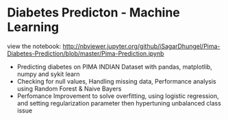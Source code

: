 # Diabetes Predicton - Machine Learning

view the notebook: http://nbviewer.jupyter.org/github/iSagarDhungel/Pima-Diabetes-Prediction/blob/master/Pima-Prediction.ipynb


- Predicting diabetes on PIMA INDIAN Dataset with pandas, matplotlib, numpy and sykit learn
- Checking for null values, Handling missing data, Performance analysis using Random Forest & Naive Bayers
- Perfomance Improvement to solve overfitting, using logistic regression, and setting regularization parameter then hypertuning unbalanced class issue
